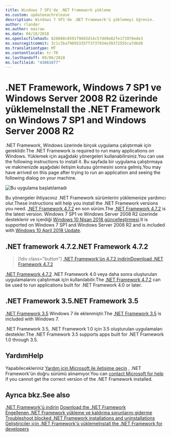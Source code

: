 ```yaml
---
title: Windows 7 SP1'de .NET Framework yükleme
ms.custom: updateeachrelease
description: Windows 7 SP1'de .NET Framework'ü yüklemeyi öğrenin.
author: rlander
ms.author: mairaw
ms.date: 04/10/2018
ms.openlocfilehash: 828680c0591f9603d14c57dd9e82fe1f3970ede3
ms.sourcegitcommit: 3c1c3ba79895335ff3737934e39372555ca7d6d0
ms.translationtype: MT
ms.contentlocale: tr-TR
ms.lasthandoff: 09/06/2018
ms.locfileid: "43861877"
---
```

# <a name="install-the-net-framework-on-windows-7-sp1-and-windows-server-2008-r2"></a><span data-ttu-id="10fa1-103">.NET Framework, Windows 7 SP1 ve Windows Server 2008 R2 üzerinde yükleme</span><span class="sxs-lookup"><span data-stu-id="10fa1-103">Install the .NET Framework on Windows 7 SP1 and Windows Server 2008 R2</span></span>

<span data-ttu-id="10fa1-104">.NET Framework, Windows üzerinde birçok uygulama çalıştırmak için gereklidir.</span><span class="sxs-lookup"><span data-stu-id="10fa1-104">The .NET Framework is required to run many applications on Windows.</span></span> <span data-ttu-id="10fa1-105">Yüklemek için aşağıdaki yönergeleri kullanabilirsiniz.</span><span class="sxs-lookup"><span data-stu-id="10fa1-105">You can use the following instructions to install it.</span></span> <span data-ttu-id="10fa1-106">Bu sayfada bir uygulama çalıştırmaya ve makinenizde aşağıdaki iletişim kutusu görmesini sonra gelmiş.</span><span class="sxs-lookup"><span data-stu-id="10fa1-106">You may have arrived on this page after trying to run an application and seeing the following dialog on your machine.</span></span>

![Bu uygulama başlatılamadı](./media/this-application-could-not-be-started.png)

<span data-ttu-id="10fa1-108">Bu yönergeler ihtiyacınız .NET Framework sürümlerini yüklemenize yardımcı olur.</span><span class="sxs-lookup"><span data-stu-id="10fa1-108">These instructions will help you install the .NET Framework versions you need.</span></span> <span data-ttu-id="10fa1-109">[.NET Framework 4.7.2](https://go.microsoft.com/fwlink/?LinkID=863255) en son sürüm.</span><span class="sxs-lookup"><span data-stu-id="10fa1-109">The [.NET Framework 4.7.2](https://go.microsoft.com/fwlink/?LinkID=863255) is the latest version.</span></span> <span data-ttu-id="10fa1-110">Windows 7 SP1 ve Windows Server 2008 R2 üzerinde desteklenir ve içerdiği [Windows 10 Nisan 2018 güncelleştirmesi](https://www.microsoft.com/software-download/windows10).</span><span class="sxs-lookup"><span data-stu-id="10fa1-110">It is supported on Windows 7 SP1 and Windows Server 2008 R2 and is included with [Windows 10 April 2018 Update](https://www.microsoft.com/software-download/windows10).</span></span>

## <a name="net-framework-472"></a><span data-ttu-id="10fa1-111">.NET framework 4.7.2</span><span class="sxs-lookup"><span data-stu-id="10fa1-111">.NET Framework 4.7.2</span></span>

> [!div class="button"]
[<span data-ttu-id="10fa1-112">.NET Framework'ün 4.7.2 indirin</span><span class="sxs-lookup"><span data-stu-id="10fa1-112">Download .NET Framework 4.7.2</span></span>](https://www.microsoft.com/net/download/thank-you/net472?utm_source=ms-docs&utm_medium=referral)

<span data-ttu-id="10fa1-113">[.NET Framework 4.7.2](https://go.microsoft.com/fwlink/?LinkID=863255) .NET Framework 4.0 veya daha sonra oluşturulan uygulamalarını çalıştırmak için kullanılabilir.</span><span class="sxs-lookup"><span data-stu-id="10fa1-113">The [.NET Framework 4.7.2](https://go.microsoft.com/fwlink/?LinkID=863255) can be used to run applications built for .NET Framework 4.0 or later.</span></span>

## <a name="net-framework-35"></a><span data-ttu-id="10fa1-114">.NET Framework 3.5</span><span class="sxs-lookup"><span data-stu-id="10fa1-114">.NET Framework 3.5</span></span>

<span data-ttu-id="10fa1-115">[.NET Framework 3.5](https://www.microsoft.com/en-us/download/details.aspx?id=21) Windows 7 ile eklenmiştir.</span><span class="sxs-lookup"><span data-stu-id="10fa1-115">The [.NET Framework 3.5](https://www.microsoft.com/en-us/download/details.aspx?id=21) is included with Windows 7.</span></span>

<span data-ttu-id="10fa1-116">.NET Framework 3.5, .NET Framework 1.0 için 3.5 oluşturulan uygulamaları destekler.</span><span class="sxs-lookup"><span data-stu-id="10fa1-116">The .NET Framework 3.5 supports apps built for .NET Framework 1.0 through 3.5.</span></span>

## <a name="help"></a><span data-ttu-id="10fa1-117">Yardım</span><span class="sxs-lookup"><span data-stu-id="10fa1-117">Help</span></span>

<span data-ttu-id="10fa1-118">Yapabilecekleriniz [Yardım için Microsoft ile iletişime geçin](mailto:dotnet-install-help@service.microsoft.com?subject=Install-Help) , .NET Framework'ün doğru sürümü alınamıyor.</span><span class="sxs-lookup"><span data-stu-id="10fa1-118">You can [contact Microsoft for help](mailto:dotnet-install-help@service.microsoft.com?subject=Install-Help) if you cannot get the correct version of the .NET Framework installed.</span></span>

## <a name="see-also"></a><span data-ttu-id="10fa1-119">Ayrıca bkz.</span><span class="sxs-lookup"><span data-stu-id="10fa1-119">See also</span></span>

<span data-ttu-id="10fa1-120">[.NET Framework'ü indirin](https://www.microsoft.com/net/download/framework?utm_source=ms-docs&utm_medium=referral) </span><span class="sxs-lookup"><span data-stu-id="10fa1-120">[Download the .NET Framework](https://www.microsoft.com/net/download/framework?utm_source=ms-docs&utm_medium=referral) </span></span>  
<span data-ttu-id="10fa1-121">[Engellenen .NET Framework yükleme ve kaldırma sorunlarını giderme](troubleshoot-blocked-installations-and-uninstallations.md) </span><span class="sxs-lookup"><span data-stu-id="10fa1-121">[Troubleshoot blocked .NET Framework installations and uninstallations](troubleshoot-blocked-installations-and-uninstallations.md) </span></span>  
[<span data-ttu-id="10fa1-122">Geliştiriciler için .NET Framework'ü yükleme</span><span class="sxs-lookup"><span data-stu-id="10fa1-122">Install the .NET Framework for developers</span></span>](guide-for-developers.md)
